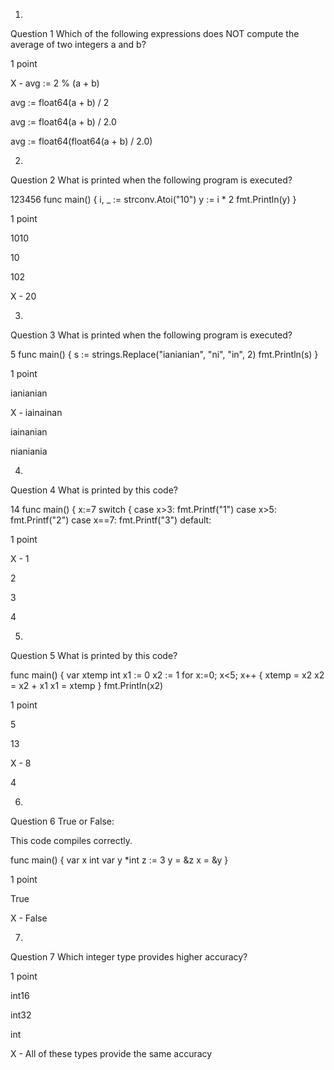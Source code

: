 1.
Question 1
Which of the following expressions does NOT compute the
average of two integers a and b?

1 point

X - avg := 2 % (a + b)


avg := float64(a + b) / 2


avg := float64(a + b) / 2.0


avg := float64(float64(a + b) / 2.0)

2.
Question 2
What is printed when the following program is executed?

123456
func main() {
  i, _ := strconv.Atoi("10")
  y := i * 2
  fmt.Println(y)
}

1 point

1010


10


102


X - 20

3.
Question 3
What is printed when the following program is executed?

5
func main() {
  s := strings.Replace("ianianian", "ni", "in", 2)
  fmt.Println(s)
}

1 point

ianianian


X - iainainan


iainanian


nianiania

4.
Question 4
What is printed by this code?

14
func main() {
  x:=7
  switch {
    case x>3:
      fmt.Printf("1")
    case x>5:
      fmt.Printf("2")
    case x==7:
      fmt.Printf("3")
    default: 

1 point

X - 1


2


3


4

5.
Question 5
What is printed by this code?

func main() {
  var xtemp int
  x1 := 0
  x2 := 1
  for x:=0; x<5; x++ {
    xtemp = x2
    x2 = x2 + x1
    x1 = xtemp
  }
  fmt.Println(x2)

1 point

5


13


X - 8


4

6.
Question 6
True or False:

This code compiles correctly.

func main() {
  var x int
  var y *int
  z := 3
  y = &z
  x = &y
}

1 point

True


X - False

7.
Question 7
Which integer type provides higher accuracy?

1 point

int16


int32


int


X - All of these types provide the same accuracy